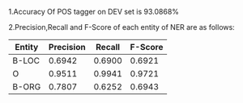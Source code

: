 1.Accuracy Of POS tagger on DEV set is 93.0868%

2.Precision,Recall and F-Score of each entity of NER are as follows:

Entity | Precision | Recall | F-Score
-------|-----------|--------|------------------
B-LOC  | 0.6942	   | 0.6900 | 0.6921
O      | 0.9511	   | 0.9941 | 0.9721
B-ORG  | 0.7807	   | 0.6252	| 0.6943

